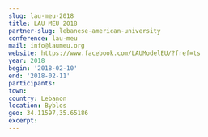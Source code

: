 ```yaml
---
slug: lau-meu-2018
title: LAU MEU 2018
partner-slug: lebanese-american-university
conference: lau-meu
mail: info@laumeu.org
website: https://www.facebook.com/LAUModelEU/?fref=ts
year: 2018
begin: '2018-02-10'
end: '2018-02-11'
participants:
town:
country: Lebanon
location: Byblos
geo: 34.11597,35.65186
excerpt:
---
```


